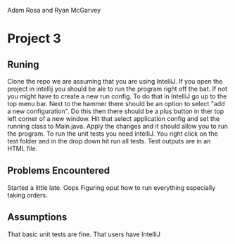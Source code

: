 
Adam Rosa and
Ryan McGarvey



# Project 3

## Runing
  Clone the repo we are assuming that you are using IntelliJ. If you open the project in intellij you should be ale to run the program right off the bat. If not you might have to create a new run config. To do that in IntelliJ go up to the top menu bar. Next to the hammer there should be an option to select "add a new configuration". Do this then there should be a plus button in ther top left corner of a new window. Hit that select application config and set  the running class to Main.java. Apply the changes and it should allow you to run the program. To run the unit tests you need intelliJ. You right click on the test folder and in the drop down hit run all tests. Test outputs are in an HTML file.
  
## Problems Encountered
  Started a little late. Oops
  Figuring oput how to run everything especially taking orders.
  
## Assumptions
  That basic unit tests are fine.
  That users have IntelliJ
  
  

